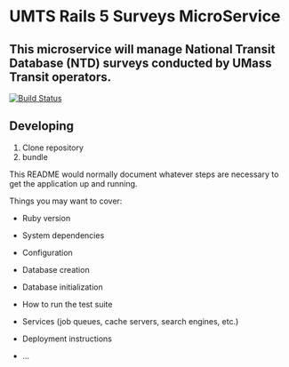 # UMTS Rails 5 Surveys MicroService

## This microservice will manage National Transit Database (NTD) surveys conducted by UMass Transit operators.

[![Build Status](https://travis-ci.org/umts/microservices-ntdsurveys.svg?branch=master)](https://travis-ci.org/umts/microservices-ntdsurveys)

## Developing
  1. Clone repository
  2. bundle


This README would normally document whatever steps are necessary to get the
application up and running.

Things you may want to cover:

* Ruby version

* System dependencies

* Configuration

* Database creation

* Database initialization

* How to run the test suite

* Services (job queues, cache servers, search engines, etc.)

* Deployment instructions

* ...
